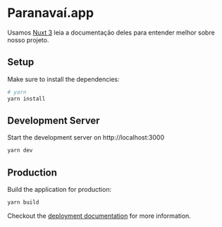 # Paranavaí.app


Usamos [Nuxt 3](https://v3.nuxtjs.org) leia a documentação deles para entender melhor sobre nosso projeto.
## Setup

Make sure to install the dependencies:

```bash
# yarn
yarn install
```

## Development Server

Start the development server on http://localhost:3000

```bash
yarn dev
```

## Production

Build the application for production:

```bash
yarn build
```

Checkout the [deployment documentation](https://v3.nuxtjs.org/guide/deploy/presets) for more information.
